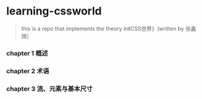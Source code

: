 # learning-cssworld
> this is a repo that implements the theory in《CSS世界》(written by 张鑫旭）

### chapter 1 概述

### chapter 2 术语

### chapter 3 流、元素与基本尺寸

